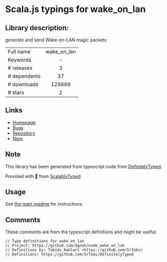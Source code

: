 
# Scala.js typings for wake_on_lan


## Library description:
generate and send Wake-on-LAN magic packets

|                    |                 |
| ------------------ | :-------------: |
| Full name          | wake_on_lan |
| Keywords           | - |
| # releases         | 3 |
| # dependents       | 37 |
| # downloads        | 129889 |
| # stars            | 2 |

## Links
- [Homepage](https://github.com/agnat/node_wake_on_lan#readme)
- [Bugs](http://github.com/agnat/node_wake_on_lan/issues)
- [Repository](https://github.com/agnat/node_wake_on_lan)
- [Npm](https://www.npmjs.com/package/wake_on_lan)
    


## Note
This library has been generated from typescript code from [DefinitelyTyped](https://definitelytyped.org).

Provided with :purple_heart: from [ScalablyTyped](https://github.com/oyvindberg/ScalablyTyped)

## Usage
See [the main readme](../../readme.md) for instructions.

## Comments

These comments are from the typescript definitions and might be useful:
```
// Type definitions for wake_on_lan
// Project: https://github.com/agnat/node_wake_on_lan
// Definitions by: Tobias Kahlert <https://github.com/SrTobi>
// Definitions: https://github.com/SrTobi/DefinitelyTyped

```

